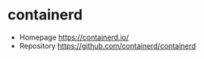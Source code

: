 # containerd

- Homepage https://containerd.io/
- Repository https://github.com/containerd/containerd
